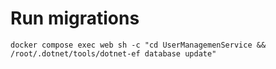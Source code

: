 # Run migrations
```
docker compose exec web sh -c "cd UserManagemenService && /root/.dotnet/tools/dotnet-ef database update"
```
